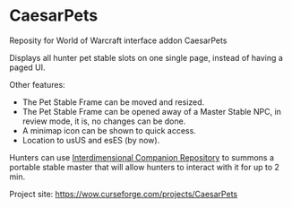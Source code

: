 # CaesarPets

Reposity for World of Warcraft interface addon CaesarPets

Displays all hunter pet stable slots on one single page, instead of having a paged UI.

Other features:
- The Pet Stable Frame can be moved and resized.
- The Pet Stable Frame can be opened away of a Master Stable NPC, in review mode, it is, no changes can be done.
- A minimap icon can be shown to quick access.
- Location to usUS and esES (by now).

Hunters can use [Interdimensional Companion Repository](https://www.wowhead.com/item=153510/interdimensional-companion-repository) to summons a portable stable master that will allow hunters to interact with it for up to 2 min.

Project site: https://wow.curseforge.com/projects/CaesarPets
